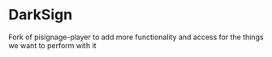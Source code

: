 # DarkSign
Fork of pisignage-player to add more functionality and access for the things we want to perform with it
